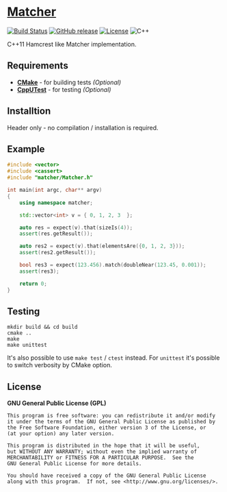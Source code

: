 # [Matcher](https://github.com/offa/matcher)

[![Build Status](https://travis-ci.org/offa/matcher.svg?branch=master)](https://travis-ci.org/offa/matcher)
[![GitHub release](https://img.shields.io/github/release/offa/matcher.svg)](https://github.com/offa/matcher/releases)
[![License](https://img.shields.io/badge/license-GPLv3-yellow.svg)](LICENSE)
![C++](https://img.shields.io/badge/c++-11-green.svg)

C++11 Hamcrest like Matcher implementation.


## Requirements

 - [**CMake**](http://www.cmake.org/) - for building tests *(Optional)*
 - [**CppUTest**](https://github.com/cpputest/cpputest) - for testing *(Optional)*


## Installtion

Header only - no compilation / installation is required.


## Example

```cpp
#include <vector>
#include <cassert>
#include "matcher/Matcher.h"

int main(int argc, char** argv)
{
    using namespace matcher;

    std::vector<int> v = { 0, 1, 2, 3  };

    auto res = expect(v).that(sizeIs(4));
    assert(res.getResult());

    auto res2 = expect(v).that(elementsAre({0, 1, 2, 3}));
    assert(res2.getResult());

    bool res3 = expect(123.456).match(doubleNear(123.45, 0.001));
    assert(res3);

    return 0;
}
```


## Testing

```
mkdir build && cd build
cmake ..
make
make unittest
```

It's also possible to use `make test` / `ctest` instead. For `unittest` it's possible to switch verbosity by CMake option.


## License

**GNU General Public License (GPL)**

    This program is free software: you can redistribute it and/or modify
    it under the terms of the GNU General Public License as published by
    the Free Software Foundation, either version 3 of the License, or
    (at your option) any later version.

    This program is distributed in the hope that it will be useful,
    but WITHOUT ANY WARRANTY; without even the implied warranty of
    MERCHANTABILITY or FITNESS FOR A PARTICULAR PURPOSE.  See the
    GNU General Public License for more details.

    You should have received a copy of the GNU General Public License
    along with this program.  If not, see <http://www.gnu.org/licenses/>.

